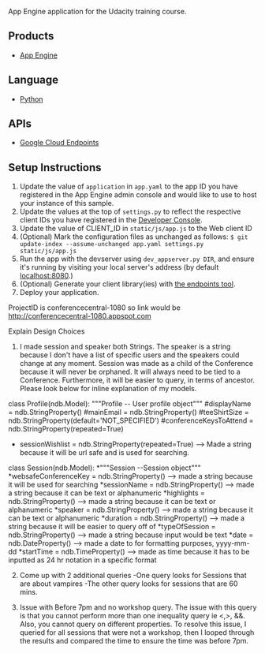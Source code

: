 App Engine application for the Udacity training course.

## Products
- [App Engine][1]

## Language
- [Python][2]

## APIs
- [Google Cloud Endpoints][3]

## Setup Instructions
1. Update the value of `application` in `app.yaml` to the app ID you
   have registered in the App Engine admin console and would like to use to host
   your instance of this sample.
1. Update the values at the top of `settings.py` to
   reflect the respective client IDs you have registered in the
   [Developer Console][4].
1. Update the value of CLIENT_ID in `static/js/app.js` to the Web client ID
1. (Optional) Mark the configuration files as unchanged as follows:
   `$ git update-index --assume-unchanged app.yaml settings.py static/js/app.js`
1. Run the app with the devserver using `dev_appserver.py DIR`, and ensure it's running by visiting your local server's address (by default [localhost:8080][5].)
1. (Optional) Generate your client library(ies) with [the endpoints tool][6].
1. Deploy your application.


[1]: https://developers.google.com/appengine
[2]: http://python.org
[3]: https://developers.google.com/appengine/docs/python/endpoints/
[4]: https://console.developers.google.com/
[5]: https://localhost:8080/
[6]: https://developers.google.com/appengine/docs/python/endpoints/endpoints_tool

ProjectID is conferencecentral-1080 so link would be http://conferencecentral-1080.appspot.com

Explain Design Choices
1) I made session and speaker both Strings. The speaker is a string because I don't have a list of specific users 
and the speakers could change at any moment. Session was made as a child of the Conference because it will never be orphaned. It will
always need to be tied to a Conference. Furthermore, it will be easier to query, in terms of ancestor.
Please look below for inline explanation of my models.


class Profile(ndb.Model):
    """Profile -- User profile object"""
    #displayName = ndb.StringProperty()
    #mainEmail = ndb.StringProperty()
    #teeShirtSize = ndb.StringProperty(default='NOT_SPECIFIED')
    #conferenceKeysToAttend = ndb.StringProperty(repeated=True)
   * sessionWishlist = ndb.StringProperty(repeated=True) --> Made a string because it will be url safe and is used for searching.
    
class Session(ndb.Model):
    *"""Session --Session object"""
    *websafeConferenceKey = ndb.StringProperty() --> made a string because it will be used for searching
    *sessionName = ndb.StringProperty() --> made a string because it can be text or alphanumeric
    *highlights = ndb.StringProperty() --> made a string because it can be text or alphanumeric 
    *speaker = ndb.StringProperty() --> made a string because it can be text or alphanumeric
    *duration = ndb.StringProperty() --> made a string because it will be easier to query off of
    *typeOfSession = ndb.StringProperty() --> made a string because input would be text
    *date = ndb.DateProperty() --> made a date to for formatting purposes, yyyy-mm-dd
    *startTime = ndb.TimeProperty() --> made as time because it has to be inputted as 24 hr notation in a specific format


2) Come up with 2 additional queries
-One query looks for Sessions that are about vampires
-The other query looks for sessions that are 60 mins.

3) Issue with Before 7pm and no workshop query. The issue with this query is that you cannot perform more than one inequality query
 ie <,>, &&. Also, you cannot query on different properties. To resolve this issue, I queried for all sessions that were not a workshop,
 then I looped through the results and compared the time to ensure the time was before 7pm.
